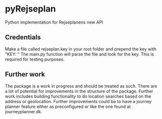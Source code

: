# pyRejseplan
Python implementation for Rejseplanens new API

## Credentials

Make a file called rejseplan.key in your root folder and prepend the key with "KEY: "
The main.py function will parse the file and look for the key. This is required for testing purposes.

## Further work

The package is a work in progress and should be treated as such. There are a lot of potential for improvements in the structure of the package.
Further work includes building functionality to do location searches based on the address or geolocation.
Further improvements could be to have a journey planner feature either as preconfigured or like the one found at journeyplanner.dk.
